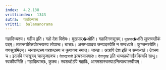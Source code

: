 ```yaml
---
index:  4.2.138
vrittiindex:  1343
sutra:  गहादिभ्यश्च
vritti:  balamanorama 
---
```


गहादिभ्यश्च। गहीय इति। गहो देश विशेषः। मुखपार्�ओति। गहादिगणसूत्रम्। `मुखपार्�ओ`ति लुप्तषष्ठीकं पदम्। तसन्तयोरेतयोरन्त्यस्य लोपश्च। चाच्छः। असम्भवादत्र जनपदस्येति न सम्बध्यते। कुग्जनस्येति। गणसूत्रमिदम्। जनशब्दस्य परशब्दस्य च कुगागमः स्यात्। चाच्छः। अत्रापि देश इति न सम्बध्यते। देवस्य च। इदमपि गणसूत्रम् चात्कुक्छश्च। `देवाद्यञञौ` इत्यस्यापवादः। `दैवानुग्रह` इति भाष्यप्रयोगाद्दैवमित्यपि साधु। स्वकीयमिति। गहादित्वाच्छः, कुक्च। स्वशब्दोऽपि गहादिः, आगमशास्त्रस्याऽनित्यत्वात्स्वीयम्। 

